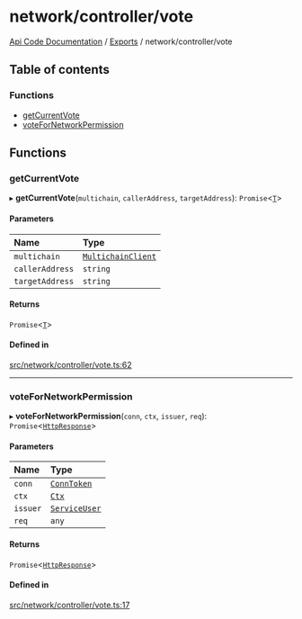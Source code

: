 # network/controller/vote
 
[Api Code Documentation](../README.md) / [Exports](../modules.md) / network/controller/vote

## Table of contents

### Functions

- [getCurrentVote](network_controller_vote.md#getcurrentvote)
- [voteForNetworkPermission](network_controller_vote.md#votefornetworkpermission)

## Functions

### getCurrentVote

▸ **getCurrentVote**(`multichain`, `callerAddress`, `targetAddress`): `Promise`<[`T`](network_model_AccessVote.md#t)\>

#### Parameters

| Name | Type |
| :------ | :------ |
| `multichain` | [`MultichainClient`](../interfaces/service_Client_h.MultichainClient.md) |
| `callerAddress` | `string` |
| `targetAddress` | `string` |

#### Returns

`Promise`<[`T`](network_model_AccessVote.md#t)\>

#### Defined in

[src/network/controller/vote.ts:62](https://github.com/openkfw/TruBudget/blob/4d7fd4be/api/src/network/controller/vote.ts#L62)

___

### voteForNetworkPermission

▸ **voteForNetworkPermission**(`conn`, `ctx`, `issuer`, `req`): `Promise`<[`HttpResponse`](httpd_lib.md#httpresponse)\>

#### Parameters

| Name | Type |
| :------ | :------ |
| `conn` | [`ConnToken`](service_conn.md#conntoken) |
| `ctx` | [`Ctx`](../interfaces/lib_ctx.Ctx.md) |
| `issuer` | [`ServiceUser`](../interfaces/service_domain_organization_service_user.ServiceUser.md) |
| `req` | `any` |

#### Returns

`Promise`<[`HttpResponse`](httpd_lib.md#httpresponse)\>

#### Defined in

[src/network/controller/vote.ts:17](https://github.com/openkfw/TruBudget/blob/4d7fd4be/api/src/network/controller/vote.ts#L17)
